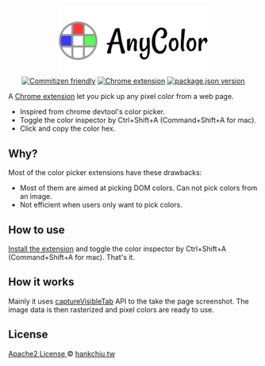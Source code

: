 <p align="center">
  <img src="./src/assets/header.png" width="300" alt="AnyColor">
  <br>
  <a href="http://commitizen.github.io/cz-cli/"><img src="https://img.shields.io/badge/commitizen-friendly-brightgreen.svg" alt="Commitizen friendly"></a>
  <a href="https://chrome.google.com/webstore/detail/any-color/cmehpadapglhhambdiafddpfjdngonba"><img src="https://img.shields.io/chrome-web-store/v/cmehpadapglhhambdiafddpfjdngonba" alt="Chrome extension"></a>
  <a href="https://github.com/hankchiutw/any-color"><img src="https://img.shields.io/github/package-json/v/hankchiutw/any-color?label=package.json" alt="package.json version" ></a>
</p>

A [Chrome extension][webstore] let you pick up any pixel color from a web page.

- Inspired from chrome devtool's color picker.
- Toggle the color inspector by Ctrl+Shift+A (Command+Shift+A for mac).
- Click and copy the color hex.

## Why?
Most of the color picker extensions have these drawbacks: 
- Most of them are aimed at picking DOM colors. Can not pick colors from an image.
- Not efficient when users only want to pick colors.

## How to use
[Install the extension][webstore] and toggle the color inspector by Ctrl+Shift+A (Command+Shift+A for mac). That's it.

## How it works
Mainly it uses [captureVisibleTab](https://developer.chrome.com/extensions/tabs#method-captureVisibleTab) API to the take the page screenshot. The image data is then rasterized and pixel colors are ready to use.

## License
[ Apache2 License ](LICENSE) © [hankchiu.tw](https://hankchiu.tw)

[webstore]: https://chrome.google.com/webstore/detail/any-color/cmehpadapglhhambdiafddpfjdngonba
